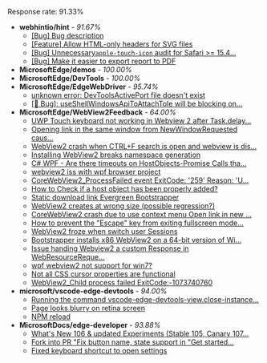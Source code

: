 Response rate: 91.33%

* **webhintio/hint** - _91.67%_
  * [[Bug] Bug description](https://github.com/webhintio/hint/issues/5307)
  * [[Feature] Allow HTML-only headers for SVG files](https://github.com/webhintio/hint/issues/5281)
  * [[Bug] Unnecessary`apple-touch-icon` audit for Safari >= 15.4...](https://github.com/webhintio/hint/issues/5256)
  * [[Bug] Make it easier to export report to PDF](https://github.com/webhintio/hint/issues/5217)
* **MicrosoftEdge/demos** - _100.00%_
* **MicrosoftEdge/DevTools** - _100.00%_
* **MicrosoftEdge/EdgeWebDriver** - _95.74%_
  * [unknown error: DevToolsActivePort file doesn't exist](https://github.com/MicrosoftEdge/EdgeWebDriver/issues/44)
  * [[🐛 Bug]: useShellWindowsApiToAttachToIe will be blocking on...](https://github.com/MicrosoftEdge/EdgeWebDriver/issues/34)
* **MicrosoftEdge/WebView2Feedback** - _64.00%_
  * [UWP Touch keyboard not working in Webview 2 after Task.delay...](https://github.com/MicrosoftEdge/WebView2Feedback/issues/2811)
  * [Opening link in the same window from NewWindowRequested caus...](https://github.com/MicrosoftEdge/WebView2Feedback/issues/2810)
  * [WebView2 crash when CTRL+F search is open and webview is dis...](https://github.com/MicrosoftEdge/WebView2Feedback/issues/2807)
  * [Installing WebView2 breaks namespace generation](https://github.com/MicrosoftEdge/WebView2Feedback/issues/2806)
  * [C# WPF - Are there timeouts on HostObjects-Promise Calls tha...](https://github.com/MicrosoftEdge/WebView2Feedback/issues/2803)
  * [webview2 iss with wpf browser project](https://github.com/MicrosoftEdge/WebView2Feedback/issues/2801)
  * [CoreWebView2_ProcessFailed event ExitCode: '259'  Reason: 'U...](https://github.com/MicrosoftEdge/WebView2Feedback/issues/2793)
  * [How to Check if a host object has been properly added?](https://github.com/MicrosoftEdge/WebView2Feedback/issues/2785)
  * [Static download link Evergreen Bootstrapper](https://github.com/MicrosoftEdge/WebView2Feedback/issues/2783)
  * [WebView2 creates at wrong size (possible regression?)](https://github.com/MicrosoftEdge/WebView2Feedback/issues/2776)
  * [CoreWebView2 crash due to use context menu Open link in new ...](https://github.com/MicrosoftEdge/WebView2Feedback/issues/2771)
  * [How to prevent the "Escape" key from exiting fullscreen mode...](https://github.com/MicrosoftEdge/WebView2Feedback/issues/2770)
  * [WebView2 froze when switch user Sessions](https://github.com/MicrosoftEdge/WebView2Feedback/issues/2762)
  * [Bootstrapper installs x86 WebView2 on a 64-bit version of Wi...](https://github.com/MicrosoftEdge/WebView2Feedback/issues/2794)
  * [Issue handing Webview2 a custom Response in WebResourceReque...](https://github.com/MicrosoftEdge/WebView2Feedback/issues/2789)
  * [wpf webview2 not support for win7?](https://github.com/MicrosoftEdge/WebView2Feedback/issues/2782)
  * [Not all CSS cursor properties are functional](https://github.com/MicrosoftEdge/WebView2Feedback/issues/2766)
  * [WebView2_Child process failed ExitCode:-1073740760](https://github.com/MicrosoftEdge/WebView2Feedback/issues/2761)
* **microsoft/vscode-edge-devtools** - _94.00%_
  * [Running the command vscode-edge-devtools-view.close-instance...](https://github.com/microsoft/vscode-edge-devtools/issues/1188)
  * [Page looks blurry on retina screen](https://github.com/microsoft/vscode-edge-devtools/issues/1190)
  * [NPM reload ](https://github.com/microsoft/vscode-edge-devtools/issues/1156)
* **MicrosoftDocs/edge-developer** - _93.88%_
  * [What's New 106 & updated Experiments (Stable 105, Canary 107...](https://github.com/MicrosoftDocs/edge-developer/pull/2186)
  * [Fork into PR "Fix button name, state support in "Get started...](https://github.com/MicrosoftDocs/edge-developer/pull/2174)
  * [Fixed keyboard shortcut to open settings](https://github.com/MicrosoftDocs/edge-developer/pull/2190)